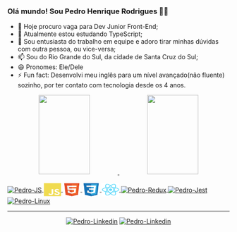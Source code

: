 ### Olá mundo! Sou Pedro Henrique Rodrigues 🦸‍♂

- 🔭 Hoje procuro vaga para Dev Junior Front-End;
- 🌱 Atualmente estou estudando TypeScript;
- 👯 Sou entusiasta do trabalho em equipe e adoro tirar minhas dúvidas com outra pessoa, ou vice-versa;
- 📫 Sou do Rio Grande do Sul, da cidade de Santa Cruz do Sul;
- 😄 Pronomes: Ele/Dele
- ⚡ Fun fact: Desenvolvi meu inglês para um nível avançado(não fluente) sozinho, por ter contato com tecnologia desde os 4 anos.

<div align="center">
  <a href="https://github.com/PeDD1">
  <img height="180em" width="48%" src="https://github-readme-stats.vercel.app/api?username=PeDD1&show_icons=true&theme=gruvbox&include_all_commits=true&count_private=true"/>
  <img height="180em" width="48%" src="https://github-readme-stats.vercel.app/api/top-langs/?username=PeDD1&layout=compact&langs_count=7&theme=gruvbox"/>
</div>
<br>
<div style="display: inline_block">
  <img align="center" alt="Pedro-JS" height="30" width="40" src="https://cdn.jsdelivr.net/gh/devicons/devicon/icons/git/git-original.svg">
  <img align="center" alt="Pedro-Js" height="30" width="40" src="https://raw.githubusercontent.com/devicons/devicon/master/icons/javascript/javascript-plain.svg">
  <img align="center" alt="Pedro-HTML" height="30" width="40" src="https://raw.githubusercontent.com/devicons/devicon/master/icons/html5/html5-original.svg">
  <img align="center" alt="Pedro-CSS" height="30" width="40" src="https://raw.githubusercontent.com/devicons/devicon/master/icons/css3/css3-original.svg">
  <img align="center" alt="Pedro-React" height="30" width="40" src="https://raw.githubusercontent.com/devicons/devicon/master/icons/react/react-original.svg">
  <img align="center" alt="Pedro-Redux" height-"20" width="30" src="https://cdn.jsdelivr.net/gh/devicons/devicon/icons/redux/redux-original.svg">
  <img align="center" alt="Pedro-Jest" height="30" width="40" src="https://cdn.jsdelivr.net/gh/devicons/devicon/icons/jest/jest-plain.svg">
  <img align="center" alt="Pedro-Linux" height="30" width="40" src="https://cdn.jsdelivr.net/gh/devicons/devicon/icons/linux/linux-original.svg">
</div>
<hr>
<div style="display: inline_block" align="center">
  <a href="https://www.linkedin.com/in/pedrorodriguesrs/" target="_blank"><img height="30" width="125" alt="Pedro-Linkedin" src="https://img.shields.io/badge/LinkedIn-0077B5?style=for-the-badge&logo=linkedin&logoColor=white" target="_blank"></a>
  <a href="mailto:pedrohr0909@gmail.com" target="_blank"><img height="30" width="125" alt="Pedro-Linkedin" src="https://img.shields.io/badge/Gmail-D14836?style=for-the-badge&logo=gmail&logoColor=white" target="_blank"></a>
</div>
